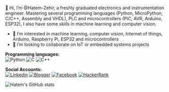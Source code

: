 👋 Hi, I’m @Hatem-Zehir, a freshly graduated electronics and instrumentation engineer. Mastering several programming languages (Python, MicroPython, C/C++, Assembly and VHDL), PLC and microcontrollers (PIC, AVR, Arduino, ESP32), I also have some skills in machine learning and computer vision.

- 👀 I’m interested in machine learning, computer vision, Internet of things, Arduino, Raspberry Pi, ESP32 and microcontrollers
- 🤝 I’m looking to collaborate on IoT or embedded systems projects

**Programming languages:**  
![Python](https://img.shields.io/badge/Python-3776AB?style=for-the-badge&logo=python&logoColor=white)
![C](https://img.shields.io/badge/C-00599C?style=for-the-badge&logo=c&logoColor=white)
![C++](https://img.shields.io/badge/C%2B%2B-00599C?style=for-the-badge&logo=c%2B%2B&logoColor=white)

**Social Accounts:**  
<a href="https://www.linkedin.com/in/hatem-zehir/"><img src="https://img.shields.io/badge/LinkedIn-0077B5?style=for-the-badge&logo=linkedin&logoColor=white" alt="Linkedin"></a>
<a href="https://mobde3eln.blogspot.com/"><img src="https://img.shields.io/badge/Blogger-FF5722?style=for-the-badge&logo=blogger&logoColor=white" alt="Blogger"></a>
<a href="https://www.facebook.com/hatem.zehir/"><img src="https://img.shields.io/badge/Facebook-1877F2?style=for-the-badge&logo=facebook&logoColor=white" alt="Facebook"></a>
<a href="https://www.hackerrank.com/hatem_zehir"><img src="https://img.shields.io/badge/-Hackerrank-2EC866?style=for-the-badge&logo=HackerRank&logoColor=white" alt="HackerRank"></a>

![Hatem's GitHub stats](https://github-readme-stats.vercel.app/api?username=Hatem-Zehir)

<!---
Hatem-Zehir/Hatem-Zehir is a ✨ special ✨ repository because its `README.md` (this file) appears on your GitHub profile.
You can click the Preview link to take a look at your changes.

https://github.com/alexandresanlim/Badges4-README.md-Profile
--->
